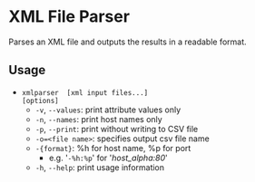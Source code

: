 # XML File Parser
Parses an XML file and outputs the results in a readable format.

## Usage
* <code>xmlparser <xml input file> [xml input files...] [options]</code>
    * <code>-v</code>, <code>--values</code>:        print attribute values only
    * <code>-n</code>, <code>--names</code>:         print host names only
    * <code>-p</code>, <code>--print</code>:         print without writing to CSV file
    * <code>-o=\<file name\></code>:      specifies output csv file name
    * <code>-{format}</code>:           %h for host name, %p for port
      * e.g. '<code>-%h:%p</code>' for '_host_alpha:80_'
    * <code>-h</code>, <code>--help</code>:          print usage information
